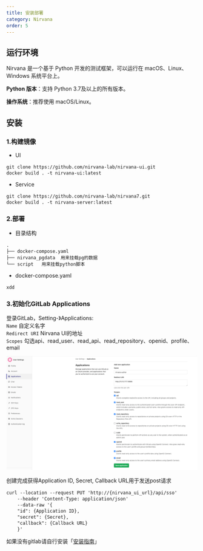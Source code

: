 ```yaml
---
title: 安装部署
category: Nirvana
order: 5
---
```


## 运行环境

Nirvana 是一个基于 Python 开发的测试框架，可以运行在 macOS、Linux、Windows 系统平台上。  


**Python 版本**：支持 Python 3.7及以上的所有版本。

**操作系统**：推荐使用 macOS/Linux。

## 安装

### 1.构建镜像
- UI  
```
git clone https://github.com/nirvana-lab/nirvana-ui.git
docker build . -t nirvana-ui:latest
```
- Service  
```
git clone https://github.com/nirvana-lab/nirvana7.git
docker build . -t nirvana-server:latest 
```      
   

### 2.部署

- 目录结构
```  
.
├── docker-compose.yaml
├── nirvana_pgdata  用来挂载pg的数据
└── script   用来挂载python脚本
```

- docker-compose.yaml  
```  
xdd
```

### 3.初始化GitLab Applications

登录GitLab，Setting-》Applications:  
`Name` 自定义名字  
`Redirect URI` Nirvana UI的地址    
`Scopes` 勾选api、read_user、read_api、read_repository、openid、profile、email    

![Tracker](/images/gitlab.png)

创建完成获得Application ID, Secret, Callback URL用于发送post请求
```
curl --location --request PUT 'http://{nirvana_ui_url}/api/sso'
	--header 'Content-Type: application/json'
	--data-raw '{
	"id": {Application ID},
	"secret": {Secret},
	"callback": {Callback URL}
	}'

```


如果没有gitlab请自行安装「[安装指南](https://github.com/lunamagic1978/document/blob/master/middleware/GitLab-ce%E5%AE%89%E8%A3%85.md)」

